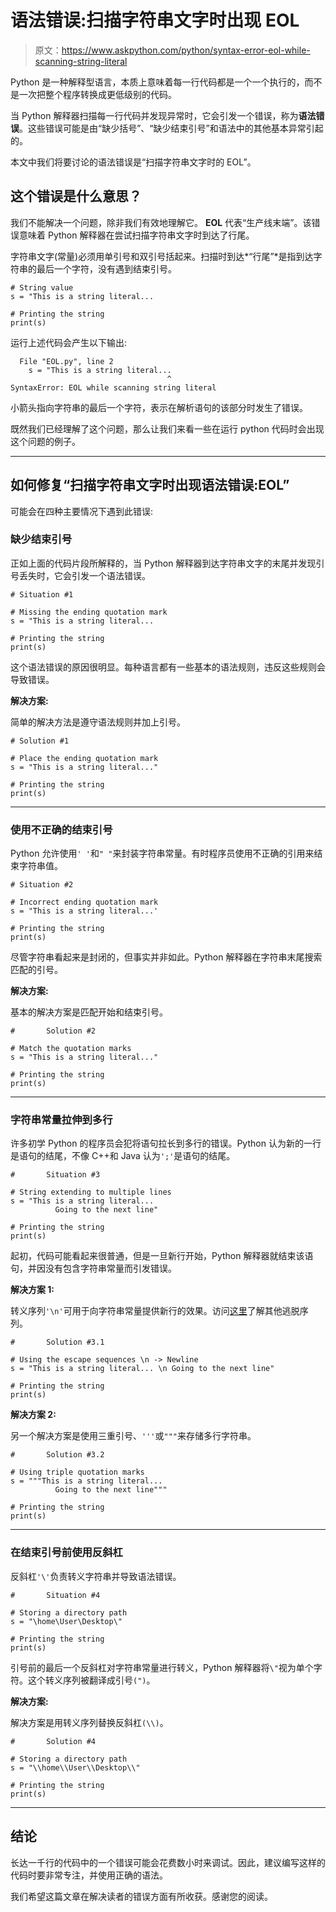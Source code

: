 # 语法错误:扫描字符串文字时出现 EOL

> 原文：<https://www.askpython.com/python/syntax-error-eol-while-scanning-string-literal>

Python 是一种解释型语言，本质上意味着每一行代码都是一个一个执行的，而不是一次把整个程序转换成更低级别的代码。

当 Python 解释器扫描每一行代码并发现异常时，它会引发一个错误，称为**语法错误**。这些错误可能是由“缺少括号”、“缺少结束引号”和语法中的其他基本异常引起的。

本文中我们将要讨论的语法错误是“扫描字符串文字时的 EOL”。

## 这个错误是什么意思？

我们不能解决一个问题，除非我们有效地理解它。 **EOL** 代表“生产线末端”。该错误意味着 Python 解释器在尝试扫描字符串文字时到达了行尾。

字符串文字(常量)必须用单引号和双引号括起来。扫描时到达*“行尾”*是指到达字符串的最后一个字符，没有遇到结束引号。

```
# String value
s = "This is a string literal...

# Printing the string 
print(s)

```

运行上述代码会产生以下输出:

```
  File "EOL.py", line 2
    s = "This is a string literal...
                                   ^
SyntaxError: EOL while scanning string literal

```

小箭头指向字符串的最后一个字符，表示在解析语句的该部分时发生了错误。

既然我们已经理解了这个问题，那么让我们来看一些在运行 python 代码时会出现这个问题的例子。

* * *

## 如何修复“扫描字符串文字时出现语法错误:EOL”

可能会在四种主要情况下遇到此错误:

### 缺少结束引号

正如上面的代码片段所解释的，当 Python 解释器到达字符串文字的末尾并发现引号丢失时，它会引发一个语法错误。

```
# Situation #1

# Missing the ending quotation mark
s = "This is a string literal...

# Printing the string 
print(s)

```

这个语法错误的原因很明显。每种语言都有一些基本的语法规则，违反这些规则会导致错误。

**解决方案:**

简单的解决方法是遵守语法规则并加上引号。

```
# Solution #1

# Place the ending quotation mark
s = "This is a string literal..."

# Printing the string 
print(s)

```

* * *

### 使用不正确的结束引号

Python 允许使用`' '`和`" "`来封装字符串常量。有时程序员使用不正确的引用来结束字符串值。

```
# Situation #2

# Incorrect ending quotation mark
s = "This is a string literal...'

# Printing the string 
print(s)

```

尽管字符串看起来是封闭的，但事实并非如此。Python 解释器在字符串末尾搜索匹配的引号。

**解决方案:**

基本的解决方案是匹配开始和结束引号。

```
#		Solution #2

# Match the quotation marks
s = "This is a string literal..."

# Printing the string 
print(s)

```

* * *

### 字符串常量拉伸到多行

许多初学 Python 的程序员会犯将语句拉长到多行的错误。Python 认为新的一行是语句的结尾，不像 C++和 Java 认为`';'`是语句的结尾。

```
#		Situation #3

# String extending to multiple lines
s = "This is a string literal...
		  Going to the next line"

# Printing the string 
print(s)

```

起初，代码可能看起来很普通，但是一旦新行开始，Python 解释器就结束该语句，并因没有包含字符串常量而引发错误。

**解决方案 1:**

转义序列`'\n'`可用于向字符串常量提供新行的效果。访问[这里](https://docs.python.org/3/reference/lexical_analysis.html#index-18)了解其他逃脱序列。

```
#		Solution #3.1

# Using the escape sequences \n -> Newline
s = "This is a string literal... \n Going to the next line"

# Printing the string 
print(s)

```

**解决方案 2:**

另一个解决方案是使用三重引号、`'''`或`"""`来存储多行字符串。

```
#		Solution #3.2

# Using triple quotation marks 
s = """This is a string literal...
		  Going to the next line"""

# Printing the string 
print(s)

```

* * *

### 在结束引号前使用反斜杠

反斜杠`'\'`负责转义字符串并导致语法错误。

```
#		Situation #4

# Storing a directory path 
s = "\home\User\Desktop\"

# Printing the string 
print(s)

```

引号前的最后一个反斜杠对字符串常量进行转义，Python 解释器将`\"`视为单个字符。这个转义序列被翻译成引号`(")`。

**解决方案:**

解决方案是用转义序列替换反斜杠`(\\)`。

```
#		Solution #4

# Storing a directory path 
s = "\\home\\User\\Desktop\\"

# Printing the string 
print(s)

```

* * *

## 结论

长达一千行的代码中的一个错误可能会花费数小时来调试。因此，建议编写这样的代码时要非常专注，并使用正确的语法。

我们希望这篇文章在解决读者的错误方面有所收获。感谢您的阅读。